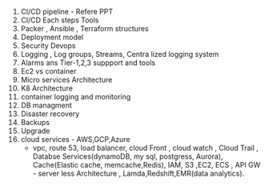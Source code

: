 1. CI/CD pipeline - Refere PPT 
2. CI/CD Each steps Tools 
3. Packer , Ansible , Terraform structures
4. Deployment model 
5. Security Devops 
6. Logging , Log groups, Streams, Centra lized logging system 
7. Alarms ans Tier-1,2,3 suppport and tools 
8. Ec2 vs container 
9. Micro services Architecture
10. K8 Architecture 
11. container logging and monitoring 
12. DB managment 
13. Disaster recovery 
14. Backups 
15. Upgrade 
16. cloud services - AWS,GCP,Azure 
     - vpc, route 53, load balancer, cloud Front , cloud watch , Cloud Trail , Databse Services(dynamoDB, my sql, postgress, Aurora), Cache(Elastic cache, memcache,Redis), IAM, S3 ,EC2, ECS , API GW - server less Architecture , Lamda,Redshift,EMR(data analytics).

